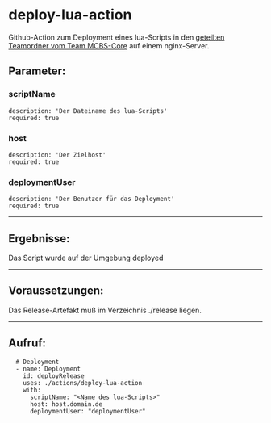# deploy-lua-action

Github-Action zum Deployment eines lua-Scripts in den [geteilten Teamordner vom Team MCBS-Core](https://github.com/freenet-group/nginx-api/tree/main/shared/teams/mcbs-core) auf einem nginx-Server.

## Parameter:
### scriptName
    description: 'Der Dateiname des lua-Scripts'
    required: true
### host
    description: 'Der Zielhost'
    required: true
### deploymentUser
    description: 'Der Benutzer für das Deployment'
    required: true

---

## Ergebnisse:

Das Script wurde auf der Umgebung deployed

---

## Voraussetzungen:

Das Release-Artefakt muß im Verzeichnis ./release liegen.

---

## Aufruf:

      # Deployment
      - name: Deployment
        id: deployRelease
        uses: ./actions/deploy-lua-action
        with:
          scriptName: "<Name des lua-Scripts>"
          host: host.domain.de
          deploymentUser: "deploymentUser"